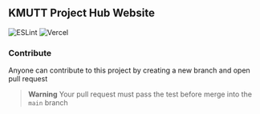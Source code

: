 ## KMUTT Project Hub Website
![ESLint](https://github.com/CPE-KMUTT-ProjectHub/ProjectHub/actions/workflows/eslint.yml/badge.svg)
![Vercel](https://vercelbadge.vercel.app/api/CPE-KMUTT-ProjectHub/ProjectHub)

### Contribute
Anyone can contribute to this project by creating a new branch and open pull request

> **Warning**
> Your pull request must pass the test before merge into the `main` branch
